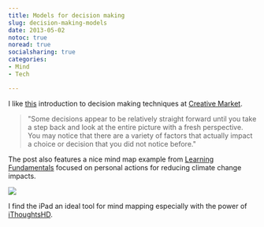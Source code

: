 ```yaml
---
title: Models for decision making
slug: decision-making-models
date: 2013-05-02
notoc: true
noread: true
socialsharing: true
categories: 
- Mind
- Tech

---
```

I like [this](https://creativemarket.com/blog/2013/04/29/models-for-decision-making) introduction to decision making techniques at [Creative Market](https://creativemarket.com).

> "Some decisions appear to be relatively straight forward until you take a step back and look at the entire picture with a fresh perspective. You may notice that there are a variety of factors that actually impact a choice or decision that you did not notice before."

The post also features a nice mind map example from [Learning Fundamentals](http://www.learningfundamentals.com.au) focused on personal actions for reducing climate change impacts.

[<img src="https://williampickup.org/uploads/2013/05/GlobalWarmingMindMap.png"  />][learningfundamentals]

I find the iPad an ideal tool for mind mapping especially with the power of [iThoughtsHD](http://www.ithoughts.co.uk/iThoughtsHD/Welcome.html).

[learningfundamentals]: http://www.learningfundamentals.com.au
